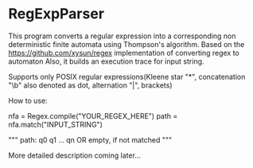 # RegExpParser

This program converts a regular expression into a corresponding non deterministic finite automata using Thompson's algorithm. Based on the https://github.com/xysun/regex implementation of converting regex to automaton
Also, it builds an execution trace for input string.

Supports only POSIX regular expressions(Kleene star "*", concatenation "\b" also denoted as dot, alternation "|", brackets)

How to use:

  nfa = Regex.compile("YOUR_REGEX_HERE")
  path = nfa.match("INPUT_STRING")
  
 """ path: q0 q1 ... qn OR empty, if not matched """ 



More detailed description coming later...
